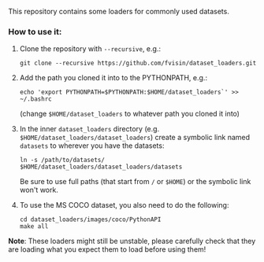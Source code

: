 This repository contains some loaders for commonly used datasets.

### How to use it:
1. Clone the repository with `--recursive`, e.g.:

   ```
   git clone --recursive https://github.com/fvisin/dataset_loaders.git
   ```
   
2. Add the path you cloned it into to the PYTHONPATH, e.g.:

   ```
   echo 'export PYTHONPATH=$PYTHONPATH:$HOME/dataset_loaders`' >> ~/.bashrc
   ```
   
   (change `$HOME/dataset_loaders` to whatever path you cloned it into)
3. In the inner `dataset_loaders` directory (e.g. `$HOME/dataset_loaders/dataset_loaders`) 
   create a symbolic link named `datasets` to wherever you have the datasets:

   ```
   ln -s /path/to/datasets/ $HOME/dataset_loaders/dataset_loaders/datasets
   ```
   
   Be sure to use full paths (that start from `/` or `$HOME`) or the symbolic link won't
   work.
4. To use the MS COCO dataset, you also need to do the following:

   ```
   cd dataset_loaders/images/coco/PythonAPI
   make all
   ```
**Note**: These loaders might still be unstable, please carefully check that they are loading what you expect them to load before using them!
